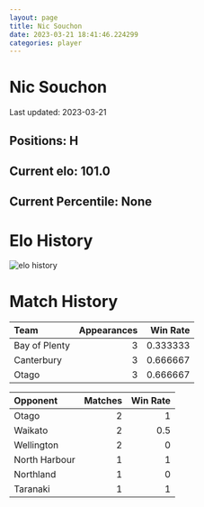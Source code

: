 ```yaml
---  
layout: page  
title: Nic Souchon  
date: 2023-03-21 18:41:46.224299  
categories: player  
---
```

# Nic Souchon


Last updated: 2023-03-21
## Positions: H

## Current elo: 101.0

## Current Percentile: None

# Elo History


![elo history](history_NicSouchon.png)
# Match History


| Team          |   Appearances |   Win Rate |
|:--------------|--------------:|-----------:|
| Bay of Plenty |             3 |   0.333333 |
| Canterbury    |             3 |   0.666667 |
| Otago         |             3 |   0.666667 |

| Opponent      |   Matches |   Win Rate |
|:--------------|----------:|-----------:|
| Otago         |         2 |        1   |
| Waikato       |         2 |        0.5 |
| Wellington    |         2 |        0   |
| North Harbour |         1 |        1   |
| Northland     |         1 |        0   |
| Taranaki      |         1 |        1   |